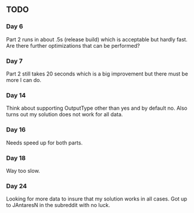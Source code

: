 ## TODO

### Day 6

Part 2 runs in about .5s (release build) which is acceptable but hardly fast. Are there further optimizations that can be performed?

### Day 7

Part 2 still takes 20 seconds which is a big improvement but there must be more I can do.

### Day 14

Think about supporting OutputType other than yes and by default no. Also turns out my solution does not work for all data.

### Day 16

Needs speed up for both parts.

### Day 18

Way too slow.

### Day 24

Looking for more data to insure that my solution works in all cases. Got up to JAntaresN in the subreddit with no luck.